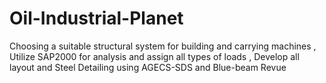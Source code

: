 # Oil-Industrial-Planet
Choosing a suitable structural system for building and carrying machines , Utilize SAP2000 for analysis and assign all types of loads , Develop all layout and Steel Detailing using AGECS-SDS and Blue-beam Revue
